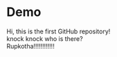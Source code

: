 # Demo

Hi, this is the first GitHub repository!
<br>
knock knock who is there?
<br>
Rupkotha!!!!!!!!!!!!
